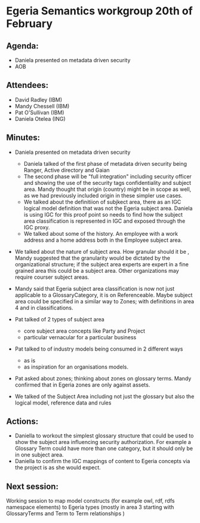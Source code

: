 # Egeria Semantics workgroup 20th of February

## Agenda:
* Daniela presented on metadata driven security 
* AOB 

## Attendees:
* David Radley (IBM)
* Mandy Chessell (IBM)
* Pat O'Sullivan (IBM)
* Daniela Otelea (ING)



## Minutes:

* Daniela presented on metadata driven security 
    * Daniela talked of the first phase of metadata driven security being Ranger, Active directory and Gaian
    * The second phase will be "full integration" including security officer and showing the use of the security tags confidentiality and subject area. 
    Mandy thought that origin (country)  might be in scope as well, as we had previously included origin in these simpler use cases.
   * We talked about the definitiion of subjkect area, there as an IGC logical model definition that was not the Egeria subject area. Daniela is using IGC
   for this proof point so needs to find how the subject area classification is represented in IGC and exposed through the IGC proxy.
   * We talked about some of the history. An employee with a work address and a home address both in the Employee subject area.
* We talked about the nature of subject area. How granular should it be , Mandy suggested that the granularity would be dictated by
   the organizational structure; if the subject area experts are expert in a fine grained area this could be a subject area. Other organizations may require
    courser subject areas. 
* Mandy said that Egeria subject area classification is now not just applicable to a GlossaryCategory, it is on Referenceable. Maybe subject area could 
be specified in a similar way to Zones; with definitions in area 4 and in classifications.        
* Pat talked of 2 types of subject area
    * core subject area concepts like Party and Project 
    * particular vernacular for a particular business
* Pat talked to of industry models being consumed in 2 different ways 
    * as is 
    * as inspiration for an organisations models. 
* Pat asked about zones; thinking about zones on glossary terms. Mandy confirmed that in Egeria zones are only against assets.
                   
* We talked of the Subject Area including not just the glossary but also the logical model, reference data and rules
## Actions:
* Daniella to workout the simplest glossary structure that could be used to show the subject area influencing security authorization. For example
a Glossary Term could have more than one category, but it should only be in one subject area.
* Daniella to confirm the IGC mappings of content to Egeria concepts via the project is as she would expect.    
## Next session:
Working session to map model constructs (for example owl, rdf, rdfs namespace elements) to Egeria types 
(mostly in area 3 starting with GlossaryTerms and Term to Term relationships ) 